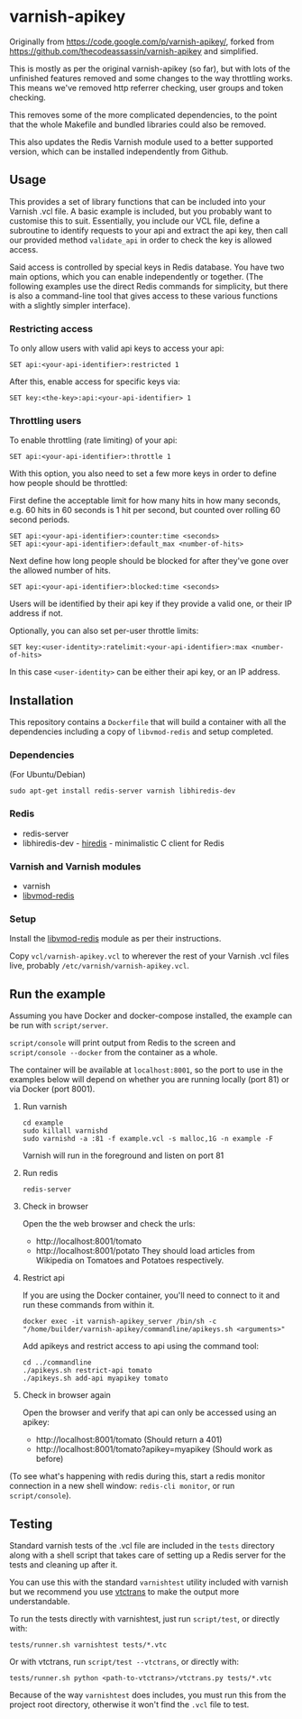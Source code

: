 # varnish-apikey

Originally from https://code.google.com/p/varnish-apikey/, forked from
https://github.com/thecodeassassin/varnish-apikey and simplified.

This is mostly as per the original varnish-apikey (so far), but with lots of
the unfinished features removed and some changes to the way throttling works.
This means we've removed http referrer checking, user groups and token
checking.

This removes some of the more complicated dependencies, to the point
that the whole Makefile and bundled libraries could also be removed.

This also updates the Redis Varnish module used to a better supported version,
which can be installed independently from Github.

## Usage

This provides a set of library functions that can be included into your
Varnish .vcl file. A basic example is included, but you probably want to
customise this to suit. Essentially, you include our VCL file, define a
subroutine to identify requests to your api and extract the api key, then call
our provided method `validate_api` in order to check the key is allowed
access.

Said access is controlled by special keys in Redis database. You have two main
options, which you can enable independently or together. (The following
examples use the direct Redis commands for simplicity, but there is also a
command-line tool that gives access to these various functions with a slightly
simpler interface).

### Restricting access
To only allow users with valid api keys to access your api:

`SET api:<your-api-identifier>:restricted 1`

After this, enable access for specific keys via:

`SET key:<the-key>:api:<your-api-identifier> 1`

### Throttling users
To enable throttling (rate limiting) of your api:

`SET api:<your-api-identifier>:throttle 1`

With this option, you also need to set a few more keys in order to define how
people should be throttled:

First define the acceptable limit for how many hits in how many seconds, e.g.
60 hits in 60 seconds is 1 hit per second, but counted over rolling 60 second
periods.

```
SET api:<your-api-identifier>:counter:time <seconds>
SET api:<your-api-identifier>:default_max <number-of-hits>
```

Next define how long people should be blocked for after they've gone over the
allowed number of hits.

`SET api:<your-api-identifier>:blocked:time <seconds>`

Users will be identified by their api key if they provide a valid one, or
their IP address if not.

Optionally, you can also set per-user throttle limits:

`SET key:<user-identity>:ratelimit:<your-api-identifier>:max <number-of-hits>`

In this case `<user-identity>` can be either their api key, or an IP address.

## Installation
This repository contains a `Dockerfile` that will build a container with all the dependencies including a copy of `libvmod-redis` and setup completed.

### Dependencies
(For Ubuntu/Debian)
```
sudo apt-get install redis-server varnish libhiredis-dev
```
### Redis
* redis-server
* libhiredis-dev - [hiredis](https://github.com/redis/hiredis) - minimalistic C client for Redis

### Varnish and Varnish modules
* varnish
* [libvmod-redis](https://github.com/carlosabalde/libvmod-redis)

### Setup
Install the [libvmod-redis](https://github.com/carlosabalde/libvmod-redis)
module as per their instructions.

Copy `vcl/varnish-apikey.vcl` to wherever the rest of your Varnish .vcl files
live, probably `/etc/varnish/varnish-apikey.vcl`.

## Run the example
Assuming you have Docker and docker-compose installed, the example can be run with `script/server`.

`script/console` will print output from Redis to the screen and `script/console --docker` from the container as a whole.

The container will be available at `localhost:8001`, so the port to use in the examples below will depend on whether you are running locally (port 81) or via Docker (port 8001).

1. Run varnish

    ```
    cd example
    sudo killall varnishd
    sudo varnishd -a :81 -f example.vcl -s malloc,1G -n example -F
    ```
    Varnish will run in the foreground and listen on port 81

2. Run redis

   ```
   redis-server
   ```

4. Check in browser

    Open the the web browser and check the urls:
    - http://localhost:8001/tomato
    - http://localhost:8001/potato
    They should load articles from Wikipedia on Tomatoes and Potatoes respectively.

5. Restrict api

	If you are using the Docker container, you'll need to connect to it and run these commands from within it.
	
	```
	docker exec -it varnish-apikey_server /bin/sh -c "/home/builder/varnish-apikey/commandline/apikeys.sh <arguments>"
	```

    Add apikeys and restrict access to api using the command tool:
    ```
    cd ../commandline
    ./apikeys.sh restrict-api tomato
    ./apikeys.sh add-api myapikey tomato
    ```

6. Check in browser again

    Open the browser and verify that api can only be accessed using an apikey:
    - http://localhost:8001/tomato (Should return a 401)
    - http://localhost:8001/tomato?apikey=myapikey (Should work as before)

(To see what's happening with redis during this, start a redis monitor
connection in a new shell window: `redis-cli monitor`, or run `script/console`).

## Testing
Standard varnish tests of the .vcl file are included in the `tests` directory
along with a shell script that takes care of setting up a Redis server for the
tests and cleaning up after it.

You can use this with the standard `varnishtest` utility included with varnish but we recommend you use [vtctrans](https://github.com/xcir/vtctrans) to make the output more understandable.

To run the tests directly with varnishtest, just run `script/test`, or directly with:

```
tests/runner.sh varnishtest tests/*.vtc
```

Or with vtctrans, run `script/test --vtctrans`, or directly with:

```
tests/runner.sh python <path-to-vtctrans>/vtctrans.py tests/*.vtc
```

Because of the way `varnishtest` does includes, you must run this from the project root directory, otherwise it won't find the `.vcl` file to test.

